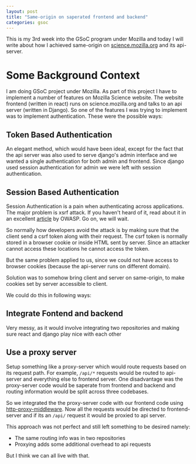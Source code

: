 ```yaml
---
layout: post
title: "Same-origin on saperated frontend and backend"
categories: gsoc
---
```

This is my 3rd week into the GSoC program under Mozilla and today I will write about how I achieved same-origin on [science.mozilla.org](https://science.mozilla.org) and its api-server. 

<!-- more --> 

Some Background Context
=======================
I am doing GSoC project under Mozilla. As part of this project I have to implement a number of features on Mozilla Science website. The website frontend (written in react) runs on science.mozilla.org and talks to an api server (written in Django). So one of the features I was trying to implement was to implement authentication. These were the possible ways:

Token Based Authentication
--------------------------
An elegant method, which would have been ideal, except for the fact that the api server was also used to serve django's admin interface and we wanted a single authentication for both admin and frontend. Since django used session authentication for admin we were left with session authentication.

Session Based Authentication
----------------------------
Session Authentication is a pain when authenticating across applications. The major problem is xsrf attack. If you haven't heard of it, read about it in an excellent [article](https://www.owasp.org/index.php/Cross-Site_Request_Forgery_(CSRF)) by OWASP. Go on, we will wait.

So normally how developers avoid the attack is by making sure that the client send a csrf token along with their request. The csrf token is normally stored in a browser cookie or inside HTML sent by server. Since an attacker cannot access these locations he cannot access the token.

But the same problem applied to us, since we could not have access to browser cookies (because the api-server runs on different domain).

Solution was to somehow bring client and server on same-origin, to make cookies set by server accessible to client.

We could do this in following ways:


Integrate Fontend and backend
-----------------------------
Very messy, as it would involve integrating two repositories and making sure react and django play nice with each other

Use a proxy server
------------------
Setup something like a proxy-server which would route requests based on its request path. For example, `/api/*` requests would be routed to api-server and everything else to frontend server. One disadvantage was the proxy-server code would be saperate from frontend and backend and routing information would be split across three codebases.

So we integrated the the proxy-server code with our frontend code using [http-proxy-middleware](https://www.npmjs.com/package/http-proxy-middleware). Now all the requests would be directed to frontend-server and if its an `/api/` request it would be proxied to api server.

This approach was not perfect and still left something to be desired namely:

- The same routing info was in two repositories
- Proxying adds some additional overhead to api requests

But I think we can all live with that.
